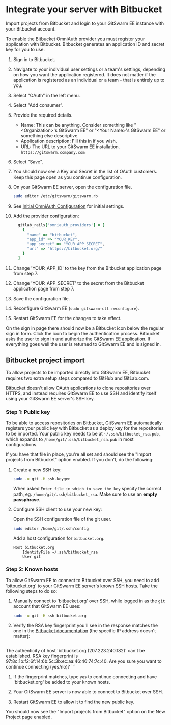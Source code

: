 # Integrate your server with Bitbucket

Import projects from Bitbucket and login to your GitSwarm EE instance with
your Bitbucket account.

To enable the Bitbucket OmniAuth provider you must register your
application with Bitbucket. Bitbucket generates an application ID and
secret key for you to use.

1.  Sign in to Bitbucket.

1.  Navigate to your individual user settings or a team's settings,
    depending on how you want the application registered. It does not
    matter if the application is registered as an individual or a team -
    that is entirely up to you.

1.  Select "OAuth" in the left menu.

1.  Select "Add consumer".

1.  Provide the required details.

    - Name: This can be anything. Consider something like
      "\<Organization\>'s GitSwarm EE" or "\<Your Name\>'s GitSwarm EE" or
      something else descriptive.
    - Application description: Fill this in if you wish.
    - URL: The URL to your GitSwarm EE installation.
      `https://gitswarm.company.com`

1.  Select "Save".

1.  You should now see a Key and Secret in the list of OAuth customers.
    Keep this page open as you continue configuration.

1.  On your GitSwarm EE server, open the configuration file.

    ```bash
    sudo editor /etc/gitswarm/gitswarm.rb
    ```

1.  See [Initial OmniAuth
    Configuration](omniauth.md#initial-omniauth-configuration) for initial
    settings.

1.  Add the provider configuration:

    ```ruby
      gitlab_rails['omniauth_providers'] = [
        {
          "name" => "bitbucket",
          "app_id" => "YOUR_KEY",
          "app_secret" => "YOUR_APP_SECRET",
          "url" => "https://bitbucket.org/"
        }
      ]
    ```

1.  Change 'YOUR_APP_ID' to the key from the Bitbucket application page
    from step 7.

1.  Change 'YOUR_APP_SECRET' to the secret from the Bitbucket application
    page from step 7.

1.  Save the configuration file.

1.  Reconfigure GitSwarm EE (`sudo gitswarm-ctl reconfigure`).

1.  Restart GitSwarm EE for the changes to take effect.

On the sign in page there should now be a Bitbucket icon below the regular
sign in form. Click the icon to begin the authentication process.
Bitbucket asks the user to sign in and authorize the GitSwarm EE
application. If everything goes well the user is returned to GitSwarm EE
and is signed in.

## Bitbucket project import

To allow projects to be imported directly into GitSwarm EE, Bitbucket
requires two extra setup steps compared to GitHub and GitLab.com.

Bitbucket doesn't allow OAuth applications to clone repositories over
HTTPS, and instead requires GitSwarm EE to use SSH and identify itself
using your GitSwarm EE server's SSH key.

### Step 1: Public key

To be able to access repositories on Bitbucket, GitSwarm EE automatically
registers your public key with Bitbucket as a deploy key for the
repositories to be imported. Your public key needs to be at
`~/.ssh/bitbucket_rsa.pub`, which expands to
`/home/git/.ssh/bitbucket_rsa.pub` in most configurations.

If you have that file in place, you're all set and should see the "Import
projects from Bitbucket" option enabled. If you don't, do the following:

1.  Create a new SSH key:

    ```bash
    sudo -u git -H ssh-keygen
    ```

    When asked `Enter file in which to save the key` specify the correct
    path, eg. `/home/git/.ssh/bitbucket_rsa`. Make sure to use an **empty
    passphrase**.

1.  Configure SSH client to use your new key:

    Open the SSH configuration file of the git user.

    ```bash
    sudo editor /home/git/.ssh/config
    ```

    Add a host configuration for `bitbucket.org`.

    ```
    Host bitbucket.org
        IdentityFile ~/.ssh/bitbucket_rsa
        User git
    ```

### Step 2: Known hosts

To allow GitSwarm EE to connect to Bitbucket over SSH, you need to add
'bitbucket.org' to your GitSwarm EE server's known SSH hosts. Take the
following steps to do so:

1.  Manually connect to 'bitbucket.org' over SSH, while logged in as the
    `git` account that GitSwarm EE uses:

    ```bash
    sudo -u git -H ssh bitbucket.org
    ```

1.  Verify the RSA key fingerprint you'll see in the response matches the
    one in the [Bitbucket
    documentation](https://confluence.atlassian.com/display/BITBUCKET/Use+the+SSH+protocol+with+Bitbucket#UsetheSSHprotocolwithBitbucket-KnownhostorBitbucket'spublickeyfingerprints)
    (the specific IP address doesn't matter):

    ```
The authenticity of host 'bitbucket.org (207.223.240.182)' can't be established.
RSA key fingerprint is 97:8c:1b:f2:6f:14:6b:5c:3b:ec:aa:46:46:74:7c:40.
Are you sure you want to continue connecting (yes/no)?
    ```

1.  If the fingerprint matches, type `yes` to continue connecting and have
    'bitbucket.org' be added to your known hosts.

1.  Your GitSwarm EE server is now able to connect to Bitbucket over SSH.

1.  Restart GitSwarm EE to allow it to find the new public key.

You should now see the "Import projects from Bitbucket" option on the New
Project page enabled.

